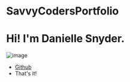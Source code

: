 # SavvyCodersPortfolio

# Hi! I'm Danielle Snyder.

![image](https://i.imgur.com/3h8KQ6o.jpg)

+ [Github](https://github.com/socksmeanie)
+ That's it!
